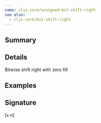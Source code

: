 ```yaml
---
name: cljs.core/unsigned-bit-shift-right
see also:
  - cljs.core/bit-shift-right
---
```


## Summary

## Details

Bitwise shift right with zero fill

## Examples

## Signature
[x n]
